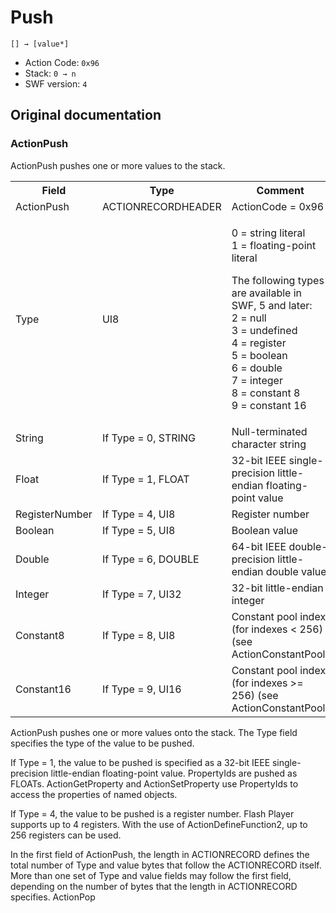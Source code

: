 # Push

```
[] → [value*]
```

- Action Code: `0x96`
- Stack: `0 → n`
- SWF version: `4`

## Original documentation

### ActionPush

ActionPush pushes one or more values to the stack.

<table>
<tr>
  <th>Field</th>
  <th>Type</th>
  <th>Comment</th>
</tr>
<tr>
  <td>ActionPush</td>
  <td>ACTIONRECORDHEADER</td>
  <td>ActionCode = 0x96</td>
</tr>
<tr>
  <td>Type</td>
  <td>UI8</td>
  <td><p>0 = string literal<br />
  1 = floating-point literal</p><p>
  The following types are available in SWF, 5 and later:<br />
  2 = null<br />
  3 = undefined<br />
  4 = register<br />
  5 = boolean<br />
  6 = double<br />
  7 = integer<br />
  8 = constant 8<br />
  9 = constant 16</p></td>
</tr>
<tr>
  <td>String</td>
  <td>If Type = 0, STRING</td>
  <td>Null-terminated character string</td>
</tr>
<tr>
  <td>Float</td>
  <td>If Type = 1, FLOAT</td>
  <td>32-bit IEEE single-precision little-endian floating-point value</td>
</tr>
<tr>
  <td>RegisterNumber</td>
  <td>If Type = 4, UI8</td>
  <td>Register number</td>
</tr>
<tr>
  <td>Boolean</td>
  <td>If Type = 5, UI8</td>
  <td>Boolean value</td>
</tr>
<tr>
  <td>Double</td>
  <td>If Type = 6, DOUBLE</td>
  <td>64-bit IEEE double-precision little-endian double value</td>
</tr>
<tr>
  <td>Integer</td>
  <td>If Type = 7, UI32</td>
  <td>32-bit little-endian integer</td>
</tr>
<tr>
  <td>Constant8</td>
  <td>If Type = 8, UI8</td>
  <td>Constant pool index (for indexes < 256) (see ActionConstantPool)</td>
</tr>
<tr>
  <td>Constant16</td>
  <td>If Type = 9, UI16</td>
  <td>Constant pool index (for indexes >= 256) (see ActionConstantPool)</td>
</tr>
<table>

ActionPush pushes one or more values onto the stack. The Type field specifies the type of the value to be
pushed.

If Type = 1, the value to be pushed is specified as a 32-bit IEEE single-precision little-endian floating-point value.
PropertyIds are pushed as FLOATs. ActionGetProperty and ActionSetProperty use PropertyIds to access the
properties of named objects.

If Type = 4, the value to be pushed is a register number. Flash Player supports up to 4 registers. With the use of
ActionDefineFunction2, up to 256 registers can be used.

In the first field of ActionPush, the length in ACTIONRECORD defines the total number of Type and value bytes
that follow the ACTIONRECORD itself. More than one set of Type and value fields may follow the first field,
depending on the number of bytes that the length in ACTIONRECORD specifies.
ActionPop

